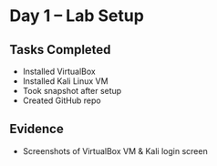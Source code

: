 # Day 1 – Lab Setup

## Tasks Completed
- Installed VirtualBox
- Installed Kali Linux VM
- Took snapshot after setup
- Created GitHub repo

## Evidence
- Screenshots of VirtualBox VM & Kali login screen

